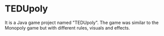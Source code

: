# TEDUpoly
It is a Java game project named "TEDUpoly". The game was similar to the Monopoly game but with different rules, visuals and effects.
